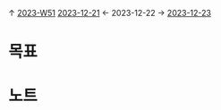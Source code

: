 
↑ [2023-W51](2023-W51.md)
[2023-12-21](2023-12-21.md) ← 2023-12-22 → [2023-12-23](2023-12-23.md)


# 목표



# 노트




